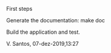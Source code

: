 First steps

Generate the documentation: make doc

Build the application and test.

V. Santos, 07-dez-2019,13:27

